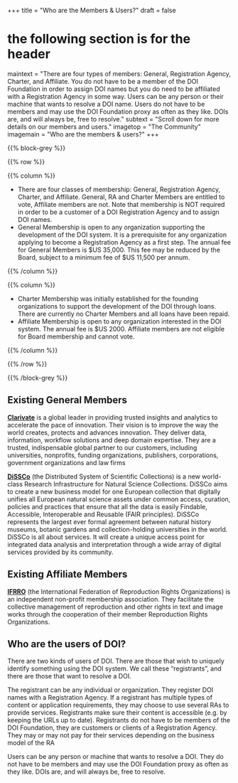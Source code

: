 +++
title = "Who are the Members & Users?"
draft = false
# the following section is for the header
maintext = "There are four types of members: General, Registration Agency, Charter, and Affiliate. You do not have to be a member of the DOI Foundation in order to assign DOI names but you do need to be affiliated with a Registration Agency in some way. Users can be any person or their machine that wants to resolve a DOI name. Users do not have to be members and may use the DOI Foundation proxy as often as they like.
DOIs are, and will always be, free to resolve."
subtext = "Scroll down for more details on our members and users."
imagetop = "The Community"
imagemain = "Who are the members & users?"
+++

{{% block-grey %}}

{{% row %}}

{{% column %}}

- There are four classes of membership: General, Registration Agency, Charter, and Affiliate. General, RA and Charter Members are entitled to vote, Affiliate members are not. Note that membership is NOT required in order to be a customer of a DOI Registration Agency and to assign DOI names.
- General Membership is open to any organization supporting the development of the DOI system. It is a prerequisite for any organization applying to become a Registration Agency as a first step. The annual fee for General Members is $US 35,000. This fee may be reduced by the Board, subject to a minimum fee of $US 11,500 per annum.

{{% /column %}}

{{% column %}}

- Charter Membership was initially established for the founding organizations to support the development of the DOI through loans. There are currently no Charter Members and all loans have been repaid.
- Affiliate Membership is open to any organization interested in the DOI system. The annual fee is $US 2000. Affiliate members are not eligible for Board membership and cannot vote.

{{% /column %}}

{{% /row %}}

{{% /block-grey %}}

## Existing General Members

**[Clarivate](https://clarivate.com)** is a global leader in providing trusted insights and analytics to accelerate the pace of innovation. Their vision is to improve the way the world creates, protects and advances innovation. They deliver data, information, workflow solutions and deep domain expertise. They are a trusted, indispensable global partner to our customers, including universities, nonprofits, funding organizations, publishers, corporations, government organizations and law firms

**[DiSSCo](https://www.dissco.eu)** (the Distributed System of Scientific Collections) is a new world-class Research Infrastructure for Natural Science Collections. DiSSCo aims to create a new business model for one European collection that digitally unifies all European natural science assets under common access, curation, policies and practices that ensure that all the data is easily Findable, Accessible, Interoperable and Reusable (FAIR principles). DiSSCo represents the largest ever formal agreement between natural history museums, botanic gardens and collection-holding universities in the world. DiSSCo is all about services. It will create a unique access point for integrated data analysis and interpretation through a wide array of digital services provided by its community.

## Existing Affiliate Members

**[IFRRO](https://ifrro.org)** (the International Federation of Reproduction Rights Organizations) is an independent non-profit membership association. They facilitate the collective management of reproduction and other rights in text and image works through the cooperation of their member Reproduction Rights Organizations.

## Who are the users of DOI?
There are two kinds of users of DOI. There are those that wish to uniquely identify something using the DOI system. We call these “registrants”, and there are those that want to resolve a DOI.   

The registrant can be any individual or organization. They register DOI names with a Registration Agency. If a registrant has multiple types of content or application requirements, they may choose to use several RAs to provide services. Registrants make sure their content is accessible (e.g. by keeping the URLs up to date). Registrants do not have to be members of the DOI Foundation, they are customers or clients of a Registration Agency. They may or may not pay for their services depending on the business model of the RA

Users can be any person or machine that wants to resolve a DOI. They do not have to be members and may use the DOI Foundation proxy as often as they like. DOIs are, and will always be, free to resolve.
